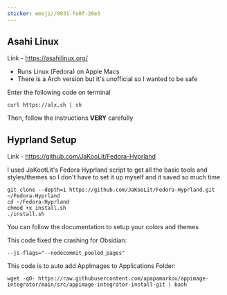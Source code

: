```yaml
---
sticker: emoji//0031-fe0f-20e3
---
```

## Asahi Linux
Link - https://asahilinux.org/
- Runs Linux (Fedora) on Apple Macs
- There is a Arch version but it's unofficial so I wanted to be safe

Enter the following code on terminal

```
curl https://alx.sh | sh
```

Then, follow the instructions **VERY** carefully

## Hyprland Setup
Link - https://github.com/JaKooLit/Fedora-Hyprland

I used JaKootLit's Fedora Hyprland script to get all the basic tools and styles/themes so I don't have to set it up myself and it saved so much time

```
git clone --depth=1 https://github.com/JaKooLit/Fedora-Hyprland.git ~/Fedora-Hyprland
cd ~/Fedora-Hyprland
chmod +x install.sh
./install.sh
```

You can follow the documentation to setup your colors and themes


This code fixed the crashing for Obsidian:

```
--js-flags="--nodecommit_pooled_pages"
```


This code is to auto add AppImages to Applications Folder:

```
wget -qO- https://raw.githubusercontent.com/apapamarkou/appimage-integrator/main/src/appimage-integrator-install-git | bash
```